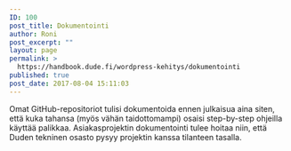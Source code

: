 ```yaml
---
ID: 100
post_title: Dokumentointi
author: Roni
post_excerpt: ""
layout: page
permalink: >
  https://handbook.dude.fi/wordpress-kehitys/dokumentointi
published: true
post_date: 2017-08-04 15:11:03
---
```

Omat GitHub-repositoriot tulisi dokumentoida ennen julkaisua aina siten, että kuka tahansa (myös vähän taidottomampi) osaisi step-by-step ohjeilla käyttää palikkaa. Asiakasprojektin dokumentointi tulee hoitaa niin, että Duden tekninen osasto pysyy projektin kanssa tilanteen tasalla.